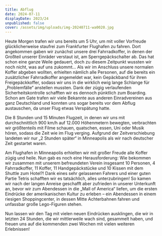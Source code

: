 ```yaml
---
title: Abflug
date: 2024-07-11
displayDate: 2023/24
unpublished: false
cover: /assets/img/uploads/img-20240711-wa0020.jpg
---
```

Heute Morgen trafen wir uns bereits um 5 Uhr, um mit voller Vorfreude glücklicherweise staufrei zum Frankfurter Flughafen zu fahren. Dort angekommen gaben wir zunächst unsere drei Fahrradkoffer, in denen der Großteil unserer Einräder verstaut ist, am Sperrgepäckschalter ab. Das hat schon eine ganze Weile gedauert, doch zu diesem Zeitpunkt wussten wir noch nicht, was auf uns zukommt… Als wir im Anschluss unsere normalen Koffer abgeben wollten, erhielten nämlich alle Personen, auf die bereits ein zusätzlicher Fahrradkoffer angemeldet war, kein Gepäckband für ihren Freigepäckkoffer, sodass wir uns in die wirklich ewig lange Schlange für „Problemfälle“ anstellen mussten. Dank der zügig verlaufenden Sicherheitskontrolle schafften wir es dennoch pünktlich zum Boarding. Schon am Gate trafen wir viele Bekannte aus anderen Einradvereinen aus ganz Deutschland und konnten uns sogar bereits vor dem Abflug austauschen, da unser Flug etwas Verspätung hatte. 

Die 8 Stunden und 15 Minuten Flugzeit, in denen wir uns mit durchschnittlich 900 km/h auf 12.000 Höhenmetern bewegten, verbrachten wir größtenteils mit Filme schauen, quatschen, essen, Uni oder Musik hören, sodass die Zeit wie im Flug verging. Aufgrund der Zeitverschiebung landeten wir nur „2 Stunden später“ in Minneapolis als wir nach deutscher Zeit gestartet waren. 

Am Flughafen in Minneapolis erhielten wir mit großer Freude alle Koffer zügig und heile. Nun gab es noch eine Herausforderung: Wie bekommen wir zusammen mit unserem befreundeten Verein insgesamt 10 Personen, 4 Fahrradkoffer, 11 Koffer, 11 Handgepäckstücke und 10 Kissen mit dem Shuttle zum Hotel?! Dank eines sehr gelassenen Fahrers und einer guten Partie Tetris schafften wir es tatsächlich, alles unterzubringen! So kamen wir nach der langen Anreise geschafft aber zufrieden in unserer Unterkunft an, bevor wir zum Abendessen in die „Mall of America“ liefen, um die ersten Eindrücke der amerikanischen Kultur zu erleben – ein Abendessen in einem riesigen Shoppingcenter, in dessen Mitte Achterbahnen fahren und unfassbar große Lego-Figuren stehen. 

Nun lassen wir den Tag mit vielen neuen Eindrücken ausklingen, die wir in letzten 24 Stunden, die wir mittlerweile wach sind, gesammelt haben, und freuen uns auf die kommenden zwei Wochen mit vielen weiteren Erlebnissen!
